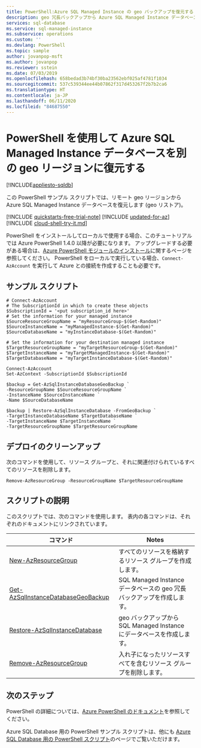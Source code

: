 ```yaml
---
title: PowerShell:Azure SQL Managed Instance の geo バックアップを復元する
description: geo 冗長バックアップから Azure SQL Managed Instance データベースを復元する Azure PowerShell サンプル スクリプト。
services: sql-database
ms.service: sql-managed-instance
ms.subservice: operations
ms.custom: ''
ms.devlang: PowerShell
ms.topic: sample
author: jovanpop-msft
ms.author: jovanpop
ms.reviewer: sstein
ms.date: 07/03/2019
ms.openlocfilehash: 658bedad3b74bf30ba23562ebf025af4781f1034
ms.sourcegitcommit: 537c539344ee44b07862f317d453267f2b7b2ca6
ms.translationtype: HT
ms.contentlocale: ja-JP
ms.lasthandoff: 06/11/2020
ms.locfileid: "84687550"
---
```

# <a name="use-powershell-to-restore-an-azure-sql-managed-instance-database-to-another-geo-region"></a>PowerShell を使用して Azure SQL Managed Instance データベースを別の geo リージョンに復元する

[!INCLUDE[appliesto-sqldb](../../includes/appliesto-sqlmi.md)]

この PowerShell サンプル スクリプトでは、リモート geo リージョンから Azure SQL Managed Instance データベースを復元します (geo リストア)。  

[!INCLUDE [quickstarts-free-trial-note](../../../../includes/quickstarts-free-trial-note.md)]
[!INCLUDE [updated-for-az](../../../../includes/updated-for-az.md)]
[!INCLUDE [cloud-shell-try-it.md](../../../../includes/cloud-shell-try-it.md)]

PowerShell をインストールしてローカルで使用する場合、このチュートリアルでは Azure PowerShell 1.4.0 以降が必要になります。 アップグレードする必要がある場合は、[Azure PowerShell モジュールのインストール](/powershell/azure/install-az-ps)に関するページを参照してください。 PowerShell をローカルで実行している場合、`Connect-AzAccount` を実行して Azure との接続を作成することも必要です。

## <a name="sample-script"></a>サンプル スクリプト

```azurepowershell-interactive
# Connect-AzAccount
# The SubscriptionId in which to create these objects
$SubscriptionId = '<put subscription_id here>'
# Set the information for your managed instance
$SourceResourceGroupName = "myResourceGroup-$(Get-Random)"
$SourceInstanceName = "myManagedInstance-$(Get-Random)"
$SourceDatabaseName = "myInstanceDatabase-$(Get-Random)"

# Set the information for your destination managed instance
$TargetResourceGroupName = "myTargetResourceGroup-$(Get-Random)"
$TargetInstanceName = "myTargetManagedInstance-$(Get-Random)"
$TargetDatabaseName = "myTargetInstanceDatabase-$(Get-Random)"

Connect-AzAccount
Set-AzContext -SubscriptionId $SubscriptionId

$backup = Get-AzSqlInstanceDatabaseGeoBackup `
-ResourceGroupName $SourceResourceGroupName `
-InstanceName $SourceInstanceName `
-Name $SourceDatabaseName

$backup | Restore-AzSqlInstanceDatabase -FromGeoBackup `
-TargetInstanceDatabaseName $TargetDatabaseName `
-TargetInstanceName $TargetInstanceName `
-TargetResourceGroupName $TargetResourceGroupName

```

## <a name="clean-up-deployment"></a>デプロイのクリーンアップ

次のコマンドを使用して、リソース グループと、それに関連付けられているすべてのリソースを削除します。

```azurepowershell-interactive
Remove-AzResourceGroup -ResourceGroupName $TargetResourceGroupName
```

## <a name="script-explanation"></a>スクリプトの説明

このスクリプトでは、次のコマンドを使用します。 表内の各コマンドは、それぞれのドキュメントにリンクされています。

| コマンド | Notes |
|---|---|
| [New-AzResourceGroup](https://docs.microsoft.com/powershell/module/az.resources/New-AzResourceGroup) | すべてのリソースを格納するリソース グループを作成します。 |
| [Get-AzSqlInstanceDatabaseGeoBackup](/powershell/module/az.sql/Get-AzSqlInstanceDatabaseGeoBackup) | SQL Managed Instance データベースの geo 冗長バックアップを作成します。 |
| [Restore-AzSqlInstanceDatabase](/powershell/module/az.sql/Restore-AzSqlInstanceDatabase) | geo バックアップから SQL Managed Instance にデータベースを作成します。 |
| [Remove-AzResourceGroup](/powershell/module/az.resources/remove-azresourcegroup) | 入れ子になったリソースすべてを含むリソース グループを削除します。 |

## <a name="next-steps"></a>次のステップ

PowerShell の詳細については、[Azure PowerShell のドキュメント](/powershell/azure/overview)を参照してください。

Azure SQL Database 用の PowerShell サンプル スクリプトは、他にも [Azure SQL Database 用の PowerShell スクリプト](../../database/powershell-script-content-guide.md)のページでご覧いただけます。

